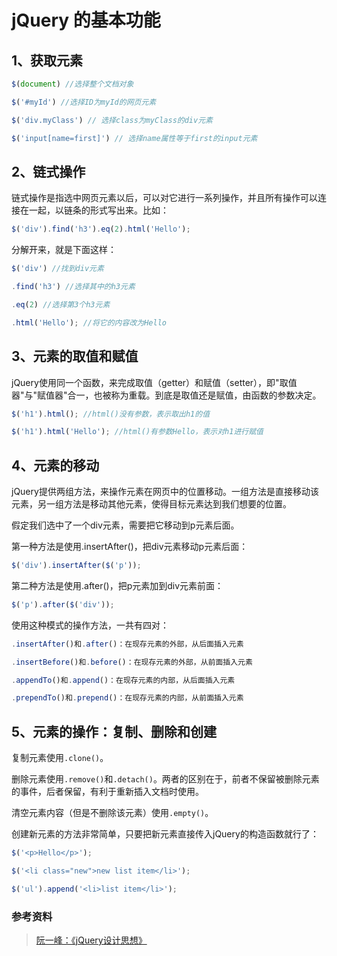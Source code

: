 # jQuery 的基本功能

## 1、获取元素

```javascript
$(document) //选择整个文档对象

$('#myId') //选择ID为myId的网页元素

$('div.myClass') // 选择class为myClass的div元素

$('input[name=first]') // 选择name属性等于first的input元素
```

## 2、链式操作

链式操作是指选中网页元素以后，可以对它进行一系列操作，并且所有操作可以连接在一起，以链条的形式写出来。比如：
```javascript
$('div').find('h3').eq(2).html('Hello');
``` 
分解开来，就是下面这样：
```javascript
$('div') //找到div元素

.find('h3') //选择其中的h3元素

.eq(2) //选择第3个h3元素

.html('Hello'); //将它的内容改为Hello
``` 

## 3、元素的取值和赋值

jQuery使用同一个函数，来完成取值（getter）和赋值（setter），即"取值器"与"赋值器"合一，也被称为重载。到底是取值还是赋值，由函数的参数决定。
```javascript
$('h1').html(); //html()没有参数，表示取出h1的值

$('h1').html('Hello'); //html()有参数Hello，表示对h1进行赋值
``` 

## 4、元素的移动

jQuery提供两组方法，来操作元素在网页中的位置移动。一组方法是直接移动该元素，另一组方法是移动其他元素，使得目标元素达到我们想要的位置。

假定我们选中了一个div元素，需要把它移动到p元素后面。

第一种方法是使用.insertAfter()，把div元素移动p元素后面：
```javascript
$('div').insertAfter($('p'));
``` 

第二种方法是使用.after()，把p元素加到div元素前面：
```javascript
$('p').after($('div'));
``` 

使用这种模式的操作方法，一共有四对：
```javascript
.insertAfter()和.after()：在现存元素的外部，从后面插入元素

.insertBefore()和.before()：在现存元素的外部，从前面插入元素

.appendTo()和.append()：在现存元素的内部，从后面插入元素

.prependTo()和.prepend()：在现存元素的内部，从前面插入元素
``` 

## 5、元素的操作：复制、删除和创建

复制元素使用`.clone()`。

删除元素使用`.remove()`和`.detach()`。两者的区别在于，前者不保留被删除元素的事件，后者保留，有利于重新插入文档时使用。

清空元素内容（但是不删除该元素）使用`.empty()`。

创建新元素的方法非常简单，只要把新元素直接传入jQuery的构造函数就行了：
```javascript
$('<p>Hello</p>');

$('<li class="new">new list item</li>');

$('ul').append('<li>list item</li>');
``` 

### 参考资料
> [阮一峰：《jQuery设计思想》](http://www.ruanyifeng.com/blog/2011/07/jquery_fundamentals.html)